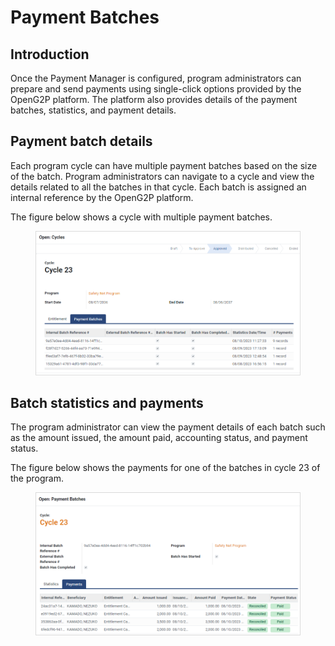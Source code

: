 # Payment Batches

## Introduction

Once the Payment Manager is configured, program administrators can prepare and send payments using single-click options provided by the OpenG2P platform. The platform also provides details of the payment batches, statistics, and payment details.

## Payment batch details

Each program cycle can have multiple payment batches based on the size of the batch. Program administrators can navigate to a cycle and view the details related to all the batches in that cycle. Each batch is assigned an internal reference by the OpenG2P platform.&#x20;

The figure below shows a cycle with multiple payment batches.

<figure><img src="../../../.gitbook/assets/payment-batches.png" alt=""><figcaption></figcaption></figure>

## Batch statistics and payments

The program administrator can view the payment details of each batch such as the amount issued, the amount paid, accounting status, and payment status.

The figure below shows the payments for one of the batches in cycle 23 of the program.

<figure><img src="../../../.gitbook/assets/payment-details.png" alt=""><figcaption></figcaption></figure>
